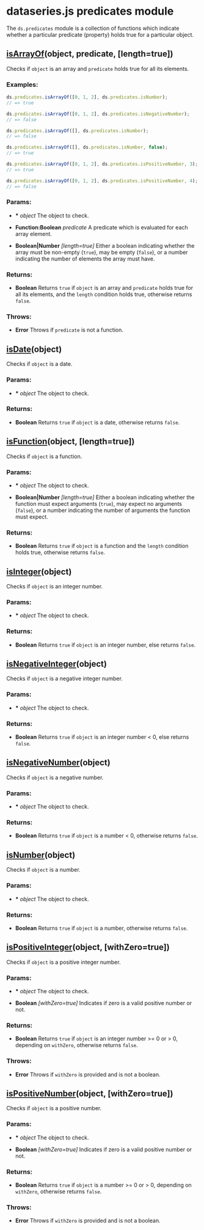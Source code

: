 

# dataseries.js predicates module

The `ds.predicates` module is a collection of functions which indicate whether a particular predicate (property) holds true for a particular object.

## <a name="isArrayOf" href="#">isArrayOf</a>(object, predicate, [length=true])

Checks if `object` is an array and `predicate` holds true for all its elements.

### Examples:

```javascript
ds.predicates.isArrayOf([0, 1, 2], ds.predicates.isNumber);
// => true

ds.predicates.isArrayOf([0, 1, 2], ds.predicates.isNegativeNumber);
// => false

ds.predicates.isArrayOf([], ds.predicates.isNumber);
// => false

ds.predicates.isArrayOf([], ds.predicates.isNumber, false);
// => true

ds.predicates.isArrayOf([0, 1, 2], ds.predicates.isPositiveNumber, 3);
// => true

ds.predicates.isArrayOf([0, 1, 2], ds.predicates.isPositiveNumber, 4);
// => false
```

### Params:

* **\*** *object* The object to check.

* **Function:Boolean** *predicate* A predicate which is evaluated for each array element.

* **Boolean|Number** *[length=true]* Either a boolean indicating whether the array must be non-empty (`true`), may be empty (`false`), or a number indicating the number of elements the array must have.

### Returns:

* **Boolean** Returns `true` if `object` is an array and `predicate` holds true for all its elements, and the `length` condition holds true, otherwise returns `false`.

### Throws:

* **Error** Throws if `predicate` is not a function.

## <a name="isDate" href="#">isDate</a>(object)

Checks if `object` is a date.

### Params:

* **\*** *object* The object to check.

### Returns:

* **Boolean** Returns `true` if `object` is a date, otherwise returns `false`.

## <a name="isFunction" href="#">isFunction</a>(object, [length=true])

Checks if `object` is a function.

### Params:

* **\*** *object* The object to check.

* **Boolean|Number** *[length=true]* Either a boolean indicating whether the function must expect arguments (`true`), may expect no arguments (`false`), or a number indicating the number of arguments the function must expect.

### Returns:

* **Boolean** Returns `true` if `object` is a function and the `length` condition holds true, otherwise returns `false`.

## <a name="isInteger" href="#">isInteger</a>(object)

Checks if `object` is an integer number.

### Params:

* **\*** *object* The object to check.

### Returns:

* **Boolean** Returns `true` if `object` is an integer number, else returns `false`.

## <a name="isNegativeInteger" href="#">isNegativeInteger</a>(object)

Checks if `object` is a negative integer number.

### Params:

* **\*** *object* The object to check.

### Returns:

* **Boolean** Returns `true` if `object` is an integer number < 0, else returns `false`.

## <a name="isNegativeNumber" href="#">isNegativeNumber</a>(object)

Checks if `object` is a negative number.

### Params:

* **\*** *object* The object to check.

### Returns:

* **Boolean** Returns `true` if `object` is a number < 0, otherwise returns `false`.

## <a name="isNumber" href="#">isNumber</a>(object)

Checks if `object` is a number.

### Params:

* **\*** *object* The object to check.

### Returns:

* **Boolean** Returns `true` if `object` is a number, otherwise returns `false`.

## <a name="isPositiveInteger" href="#">isPositiveInteger</a>(object, [withZero=true])

Checks if `object` is a positive integer number.

### Params:

* **\*** *object* The object to check.

* **Boolean** *[withZero=true]* Indicates if zero is a valid positive number or not.

### Returns:

* **Boolean** Returns `true` if `object` is an integer number >= 0 or > 0, depending on `withZero`, otherwise returns `false`.

### Throws:

* **Error** Throws if `withZero` is provided and is not a boolean.

## <a name="isPositiveNumber" href="#">isPositiveNumber</a>(object, [withZero=true])

Checks if `object` is a positive number.

### Params:

* **\*** *object* The object to check.

* **Boolean** *[withZero=true]* Indicates if zero is a valid positive number or not.

### Returns:

* **Boolean** Returns `true` if `object` is a number >= 0 or > 0, depending on `withZero`, otherwise returns `false`.

### Throws:

* **Error** Throws if `withZero` is provided and is not a boolean.
